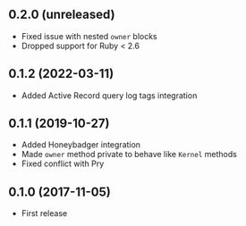 ## 0.2.0 (unreleased)

- Fixed issue with nested `owner` blocks
- Dropped support for Ruby < 2.6

## 0.1.2 (2022-03-11)

- Added Active Record query log tags integration

## 0.1.1 (2019-10-27)

- Added Honeybadger integration
- Made `owner` method private to behave like `Kernel` methods
- Fixed conflict with Pry

## 0.1.0 (2017-11-05)

- First release
